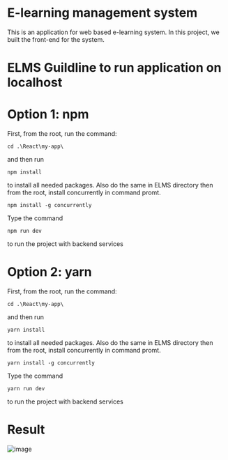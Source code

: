 # E-learning management system
This is an application for web based e-learning system. In this project, we built the front-end for the system.

# ELMS Guildline  to  run  application  on  localhost
# Option 1: npm
First, from the root, run the command:
```
cd .\React\my-app\
```
and then run
```
npm install
```
to install all needed packages.
Also do the same in ELMS  directory then from the root, install concurrently in command promt.
```
npm install -g concurrently
```

Type the command
```
npm run dev
```
to run the project with backend services

# Option 2: yarn
First, from the root, run the command:
```
cd .\React\my-app\
```
and then run
```
yarn install
```
to install all needed packages.
Also do the same in ELMS  directory then from the root, install concurrently in command promt.
```
yarn install -g concurrently
```
Type the command
```
yarn run dev
```
to run the project with backend services
# Result
![image](https://user-images.githubusercontent.com/55391896/140615320-a3ba5506-8420-4e3c-9124-67fc32cbe509.png)
